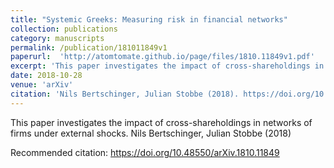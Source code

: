 ```yaml
---
title: "Systemic Greeks: Measuring risk in financial networks"
collection: publications
category: manuscripts
permalink: /publication/181011849v1
paperurl:  'http://atomtomate.github.io/page/files/1810.11849v1.pdf'
excerpt: 'This paper investigates the impact of cross-shareholdings in networks of firms under external shocks.'
date: 2018-10-28
venue: 'arXiv'
citation: 'Nils Bertschinger, Julian Stobbe (2018). https://doi.org/10.48550/arXiv.1810.11849'
---
```

This paper investigates the impact of cross-shareholdings in networks of firms under external shocks. Nils Bertschinger, Julian Stobbe (2018)

Recommended citation: https://doi.org/10.48550/arXiv.1810.11849